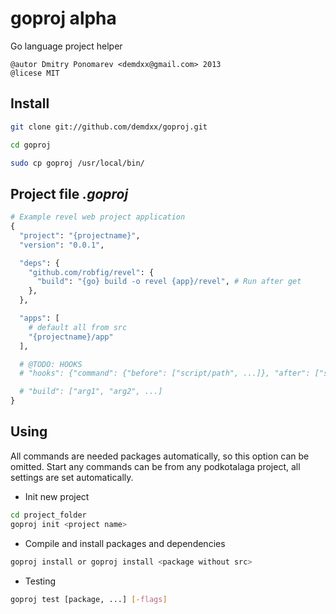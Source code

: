 goproj alpha
============

Go language project helper

    @autor Dmitry Ponomarev <demdxx@gmail.com> 2013
    @licese MIT

## Install

```sh
git clone git://github.com/demdxx/goproj.git

cd goproj

sudo cp goproj /usr/local/bin/
```

## Project file *.goproj*

```python
# Example revel web project application
{
  "project": "{projectname}",
  "version": "0.0.1",

  "deps": {
    "github.com/robfig/revel": {
      "build": "{go} build -o revel {app}/revel", # Run after get
    },
  },

  "apps": [
    # default all from src
    "{projectname}/app"
  ],

  # @TODO: HOOKS
  # "hooks": {"command": {"before": ["script/path", ...]}, "after": ["script/path", ...]},

  # "build": ["arg1", "arg2", ...]
}
```

## Using

All commands are needed packages automatically, so this option can be omitted. Start any commands can be from any podkotalaga project, all settings are set automatically.

* Init new project
```sh
cd project_folder
goproj init <project name>
```

* Compile and install packages and dependencies
```sh
goproj install or goproj install <package without src>
```

* Testing
```sh
goproj test [package, ...] [-flags]
```
